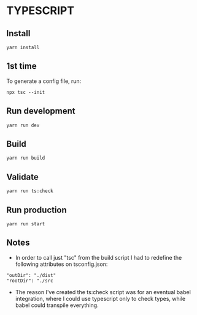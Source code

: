 # TYPESCRIPT

## Install

```
yarn install
```

## 1st time

To generate a config file, run:

```
npx tsc --init
```

## Run development

```
yarn run dev
```

## Build

```
yarn run build
```

## Validate

```
yarn run ts:check
```

## Run production

```
yarn run start
```

## Notes

- In order to call just "tsc" from the build script I had to redefine the
  following attributes on tsconfig.json:

```
"outDir": "./dist"
"rootDir": "./src
```

- The reason I've created the ts:check script was for an eventual babel
  integration, where I could use typescript only to check types, while babel
  could transpile everything.
